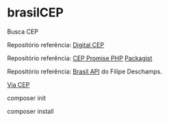 # brasilCEP
Busca CEP

Repositório referência: [Digital CEP](https://github.com/adrianowead/digital-cep)

Repositório referência: [CEP Promise PHP](https://github.com/claudsonm/cep-promise-php) [Packagist](https://packagist.org/packages/claudsonm/cep-promise-php)

Repositório referência: [Brasil API](https://github.com/filipedeschamps/BrasilAPI) do Filipe Deschamps.

[Via CEP](https://viacep.com.br/ws/88354250/json/)


composer init

composer install